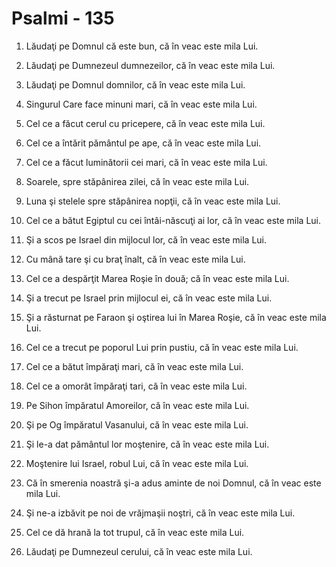 # Psalmi - 135

1. Lăudaţi pe Domnul că este bun, că în veac este mila Lui. 

2. Lăudaţi pe Dumnezeul dumnezeilor, că în veac este mila Lui. 

3. Lăudaţi pe Domnul domnilor, că în veac este mila Lui. 

4. Singurul Care face minuni mari, că în veac este mila Lui. 

5. Cel ce a făcut cerul cu pricepere, că în veac este mila Lui. 

6. Cel ce a întărit pământul pe ape, că în veac este mila Lui. 

7. Cel ce a făcut luminătorii cei mari, că în veac este mila Lui. 

8. Soarele, spre stăpânirea zilei, că în veac este mila Lui. 

9. Luna şi stelele spre stăpânirea nopţii, că în veac este mila Lui. 

10. Cel ce a bătut Egiptul cu cei întâi-născuţi ai lor, că în veac este mila Lui. 

11. Şi a scos pe Israel din mijlocul lor, că în veac este mila Lui. 

12. Cu mână tare şi cu braţ înalt, că în veac este mila Lui. 

13. Cel ce a despărţit Marea Roşie în două; că în veac este mila Lui. 

14. Şi a trecut pe Israel prin mijlocul ei, că în veac este mila Lui. 

15. Şi a răsturnat pe Faraon şi oştirea lui în Marea Roşie, că în veac este mila Lui. 

16. Cel ce a trecut pe poporul Lui prin pustiu, că în veac este mila Lui. 

17. Cel ce a bătut împăraţi mari, că în veac este mila Lui. 

18. Cel ce a omorât împăraţi tari, că în veac este mila Lui. 

19. Pe Sihon împăratul Amoreilor, că în veac este mila Lui. 

20. Şi pe Og împăratul Vasanului, că în veac este mila Lui. 

21. Şi le-a dat pământul lor moştenire, că în veac este mila Lui. 

22. Moştenire lui Israel, robul Lui, că în veac este mila Lui. 

23. Că în smerenia noastră şi-a adus aminte de noi Domnul, că în veac este mila Lui. 

24. Şi ne-a izbăvit pe noi de vrăjmaşii noştri, că în veac este mila Lui. 

25. Cel ce dă hrană la tot trupul, că în veac este mila Lui. 

26. Lăudaţi pe Dumnezeul cerului, că în veac este mila Lui. 

